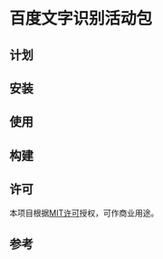 # 百度文字识别活动包

## 计划

## 安装

## 使用

## 构建

## 许可

本项目根据[MIT许可](https://github.com/allenlooplee/BaiduOcrActivitiesPack/blob/master/LICENSE)授权，可作商业用途。

## 参考

